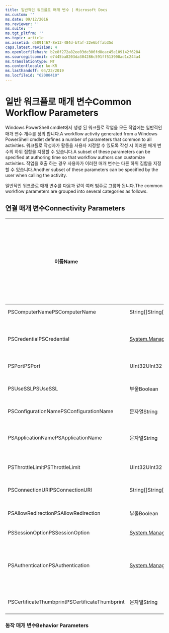 ```yaml
---
title: 일반적인 워크플로 매개 변수 | Microsoft Docs
ms.custom: ''
ms.date: 09/12/2016
ms.reviewer: ''
ms.suite: ''
ms.tgt_pltfrm: ''
ms.topic: article
ms.assetid: d5891467-8e13-484d-b7af-32e6bffab35d
caps.latest.revision: 4
ms.openlocfilehash: b2e8f272a82ee03de306fd8eac45e109142f6284
ms.sourcegitcommit: e7445ba8203da304286c591ff513900ad1c244a4
ms.translationtype: MT
ms.contentlocale: ko-KR
ms.lasthandoff: 04/23/2019
ms.locfileid: "62080410"
---
```

# <a name="common-workflow-parameters"></a><span data-ttu-id="f28ca-102">일반 워크플로 매개 변수</span><span class="sxs-lookup"><span data-stu-id="f28ca-102">Common Workflow Parameters</span></span>

<span data-ttu-id="f28ca-103">Windows PowerShell cmdlet에서 생성 된 워크플로 작업을 모든 작업에는 일반적인 매개 변수 개수를 정의 합니다.</span><span class="sxs-lookup"><span data-stu-id="f28ca-103">A workflow activity generated from a Windows PowerShell cmdlet  defines a number of parameters that common to all activities.</span></span> <span data-ttu-id="f28ca-104">워크플로 작성자가 활동을 사용자 지정할 수 있도록 작성 시 이러한 매개 변수의 하위 집합을 지정할 수 있습니다.</span><span class="sxs-lookup"><span data-stu-id="f28ca-104">A subset of these parameters can be specified at authoring time so that workflow authors can customize activities.</span></span> <span data-ttu-id="f28ca-105">작업을 호출 하는 경우 사용자가 이러한 매개 변수는 다른 하위 집합을 지정할 수 있습니다.</span><span class="sxs-lookup"><span data-stu-id="f28ca-105">Another subset of these parameters can be specified by the user when calling the activity.</span></span>

<span data-ttu-id="f28ca-106">일반적인 워크플로 매개 변수를 다음과 같이 여러 범주로 그룹화 됩니다.</span><span class="sxs-lookup"><span data-stu-id="f28ca-106">The common workflow parameters are grouped into several categories as follows.</span></span>

## <a name="connectivity-parameters"></a><span data-ttu-id="f28ca-107">연결 매개 변수</span><span class="sxs-lookup"><span data-stu-id="f28ca-107">Connectivity Parameters</span></span>

|<span data-ttu-id="f28ca-108">이름</span><span class="sxs-lookup"><span data-stu-id="f28ca-108">Name</span></span>|<span data-ttu-id="f28ca-109">형식</span><span class="sxs-lookup"><span data-stu-id="f28ca-109">Type</span></span>|<span data-ttu-id="f28ca-110">설명</span><span class="sxs-lookup"><span data-stu-id="f28ca-110">Description</span></span>|<span data-ttu-id="f28ca-111">실행 시 최종 사용자가 지정할 수 있습니다.</span><span class="sxs-lookup"><span data-stu-id="f28ca-111">Can be specified by end user at execution time?</span></span>|<span data-ttu-id="f28ca-112">작성 시 워크플로 작성자가 지정할 수 있습니다.</span><span class="sxs-lookup"><span data-stu-id="f28ca-112">Can be specified by workflow author at authoring time?</span></span>|<span data-ttu-id="f28ca-113">인스턴스화할 때 워크플로 작성자가 지정할 수 있습니다.</span><span class="sxs-lookup"><span data-stu-id="f28ca-113">Can be specified by workflow author at instantiation?</span></span>|
|----------|----------|-----------------|-----------------------------------------------------|------------------------------------------------------------|-----------------------------------------------------------|
|<span data-ttu-id="f28ca-114">PSComputerName</span><span class="sxs-lookup"><span data-stu-id="f28ca-114">PSComputerName</span></span>|<span data-ttu-id="f28ca-115">String[]</span><span class="sxs-lookup"><span data-stu-id="f28ca-115">String[]</span></span>|<span data-ttu-id="f28ca-116">목록 작업을 시작 하는 컴퓨터 이름입니다.</span><span class="sxs-lookup"><span data-stu-id="f28ca-116">A list of computer names for which to launch jobs.</span></span>|<span data-ttu-id="f28ca-117">예</span><span class="sxs-lookup"><span data-stu-id="f28ca-117">Yes</span></span>|<span data-ttu-id="f28ca-118">예</span><span class="sxs-lookup"><span data-stu-id="f28ca-118">Yes</span></span>|<span data-ttu-id="f28ca-119">예</span><span class="sxs-lookup"><span data-stu-id="f28ca-119">Yes</span></span>|
|<span data-ttu-id="f28ca-120">PSCredential</span><span class="sxs-lookup"><span data-stu-id="f28ca-120">PSCredential</span></span>|[<span data-ttu-id="f28ca-121">System.Management.Automation.PSCredential</span><span class="sxs-lookup"><span data-stu-id="f28ca-121">System.Management.Automation.PSCredential</span></span>](/dotnet/api/System.Management.Automation.PSCredential)|<span data-ttu-id="f28ca-122">사용할 인증 자격 증명 PSComputerName 매개 변수로 지정한 컴퓨터에 로그인 합니다.</span><span class="sxs-lookup"><span data-stu-id="f28ca-122">The authentication credential to use to login to the computers specified by the PSComputerName parameter.</span></span> <span data-ttu-id="f28ca-123">이 매개 변수는 PSComputerName 지정 하는 경우에 유효 합니다.</span><span class="sxs-lookup"><span data-stu-id="f28ca-123">This parameter is valid only if PSComputerName is specified.</span></span>|<span data-ttu-id="f28ca-124">예</span><span class="sxs-lookup"><span data-stu-id="f28ca-124">Yes</span></span>|<span data-ttu-id="f28ca-125">예</span><span class="sxs-lookup"><span data-stu-id="f28ca-125">Yes</span></span>|<span data-ttu-id="f28ca-126">예</span><span class="sxs-lookup"><span data-stu-id="f28ca-126">Yes</span></span>|
|<span data-ttu-id="f28ca-127">PSPort</span><span class="sxs-lookup"><span data-stu-id="f28ca-127">PSPort</span></span>|<span data-ttu-id="f28ca-128">UInt32</span><span class="sxs-lookup"><span data-stu-id="f28ca-128">UInt32</span></span>|<span data-ttu-id="f28ca-129">워크플로 실행 하는 데 사용할 포트입니다.</span><span class="sxs-lookup"><span data-stu-id="f28ca-129">The port to be used to run the workflow.</span></span>|<span data-ttu-id="f28ca-130">예</span><span class="sxs-lookup"><span data-stu-id="f28ca-130">Yes</span></span>|<span data-ttu-id="f28ca-131">예</span><span class="sxs-lookup"><span data-stu-id="f28ca-131">Yes</span></span>|<span data-ttu-id="f28ca-132">예</span><span class="sxs-lookup"><span data-stu-id="f28ca-132">Yes</span></span>|
|<span data-ttu-id="f28ca-133">PSUseSSL</span><span class="sxs-lookup"><span data-stu-id="f28ca-133">PSUseSSL</span></span>|<span data-ttu-id="f28ca-134">부울</span><span class="sxs-lookup"><span data-stu-id="f28ca-134">Boolean</span></span>|<span data-ttu-id="f28ca-135">워크플로 실행 하 여 원격 컴퓨터에 보안 연결을 설정할 Secure Sockets Layer (SSL) 프로토콜을 사용 합니다.</span><span class="sxs-lookup"><span data-stu-id="f28ca-135">Use Secure Sockets Layer (SSL) protocol to establish a secure connection to the remote computer to run the workflow.</span></span>|<span data-ttu-id="f28ca-136">예</span><span class="sxs-lookup"><span data-stu-id="f28ca-136">Yes</span></span>|<span data-ttu-id="f28ca-137">예</span><span class="sxs-lookup"><span data-stu-id="f28ca-137">Yes</span></span>|<span data-ttu-id="f28ca-138">예</span><span class="sxs-lookup"><span data-stu-id="f28ca-138">Yes</span></span>|
|<span data-ttu-id="f28ca-139">PSConfigurationName</span><span class="sxs-lookup"><span data-stu-id="f28ca-139">PSConfigurationName</span></span>|<span data-ttu-id="f28ca-140">문자열</span><span class="sxs-lookup"><span data-stu-id="f28ca-140">String</span></span>|<span data-ttu-id="f28ca-141">워크플로 실행 하는 데 세션 구성을 가져옵니다.</span><span class="sxs-lookup"><span data-stu-id="f28ca-141">The session configuration used to run the workflow.</span></span>|<span data-ttu-id="f28ca-142">예</span><span class="sxs-lookup"><span data-stu-id="f28ca-142">Yes</span></span>|<span data-ttu-id="f28ca-143">예</span><span class="sxs-lookup"><span data-stu-id="f28ca-143">Yes</span></span>|<span data-ttu-id="f28ca-144">예</span><span class="sxs-lookup"><span data-stu-id="f28ca-144">Yes</span></span>|
|<span data-ttu-id="f28ca-145">PSApplicationName</span><span class="sxs-lookup"><span data-stu-id="f28ca-145">PSApplicationName</span></span>|<span data-ttu-id="f28ca-146">문자열</span><span class="sxs-lookup"><span data-stu-id="f28ca-146">String</span></span>|<span data-ttu-id="f28ca-147">워크플로 실행을 위한 연결 URI의 응용 프로그램 이름 부분입니다.</span><span class="sxs-lookup"><span data-stu-id="f28ca-147">The application name portion of the connection URI for the workflow execution.</span></span> <span data-ttu-id="f28ca-148">ConnectionURI 매개 변수를 사용 하지 않는 경우에이 매개 변수를 사용 합니다.</span><span class="sxs-lookup"><span data-stu-id="f28ca-148">Use this parameter only when you are not using the ConnectionURI parameter.</span></span>|<span data-ttu-id="f28ca-149">예</span><span class="sxs-lookup"><span data-stu-id="f28ca-149">Yes</span></span>|<span data-ttu-id="f28ca-150">예</span><span class="sxs-lookup"><span data-stu-id="f28ca-150">Yes</span></span>|<span data-ttu-id="f28ca-151">예</span><span class="sxs-lookup"><span data-stu-id="f28ca-151">Yes</span></span>|
|<span data-ttu-id="f28ca-152">PSThrottleLimit</span><span class="sxs-lookup"><span data-stu-id="f28ca-152">PSThrottleLimit</span></span>|<span data-ttu-id="f28ca-153">UInt32</span><span class="sxs-lookup"><span data-stu-id="f28ca-153">UInt32</span></span>|<span data-ttu-id="f28ca-154">워크플로 실행 하도록 설정할 수 있는 동시 연결의 최대 수입니다.</span><span class="sxs-lookup"><span data-stu-id="f28ca-154">The maximum number of concurrent connections that can be established to run the workflow.</span></span>|<span data-ttu-id="f28ca-155">예</span><span class="sxs-lookup"><span data-stu-id="f28ca-155">Yes</span></span>|<span data-ttu-id="f28ca-156">TBD</span><span class="sxs-lookup"><span data-stu-id="f28ca-156">TBD</span></span>|<span data-ttu-id="f28ca-157">예</span><span class="sxs-lookup"><span data-stu-id="f28ca-157">Yes</span></span>|
|<span data-ttu-id="f28ca-158">PSConnectionURI</span><span class="sxs-lookup"><span data-stu-id="f28ca-158">PSConnectionURI</span></span>|<span data-ttu-id="f28ca-159">String[]</span><span class="sxs-lookup"><span data-stu-id="f28ca-159">String[]</span></span>|<span data-ttu-id="f28ca-160">배열 워크플로 실행 하는 데 사용 하는 대화형 세션에 대 한 끝점을 지정 하는 정규화 된 Uri입니다.</span><span class="sxs-lookup"><span data-stu-id="f28ca-160">An array of fully-qualified URIs that specify the endpoints for the interactive sessions used to run the workflow.</span></span>|<span data-ttu-id="f28ca-161">예</span><span class="sxs-lookup"><span data-stu-id="f28ca-161">Yes</span></span>|<span data-ttu-id="f28ca-162">예</span><span class="sxs-lookup"><span data-stu-id="f28ca-162">Yes</span></span>|<span data-ttu-id="f28ca-163">예</span><span class="sxs-lookup"><span data-stu-id="f28ca-163">Yes</span></span>|
|<span data-ttu-id="f28ca-164">PSAllowRedirection</span><span class="sxs-lookup"><span data-stu-id="f28ca-164">PSAllowRedirection</span></span>|<span data-ttu-id="f28ca-165">부울</span><span class="sxs-lookup"><span data-stu-id="f28ca-165">Boolean</span></span>|<span data-ttu-id="f28ca-166">이 연결 워크플로 실행 하는 대체 URI로 리디렉션할 수 있도록 할지 여부를 지정 합니다.</span><span class="sxs-lookup"><span data-stu-id="f28ca-166">Specifies whether to allow redirection of this connection to an alternate URI to run the workflow.</span></span>|<span data-ttu-id="f28ca-167">예</span><span class="sxs-lookup"><span data-stu-id="f28ca-167">Yes</span></span>|<span data-ttu-id="f28ca-168">예</span><span class="sxs-lookup"><span data-stu-id="f28ca-168">Yes</span></span>|<span data-ttu-id="f28ca-169">예</span><span class="sxs-lookup"><span data-stu-id="f28ca-169">Yes</span></span>|
|<span data-ttu-id="f28ca-170">PSSessionOption</span><span class="sxs-lookup"><span data-stu-id="f28ca-170">PSSessionOption</span></span>|[<span data-ttu-id="f28ca-171">System.Management.Automation.Remoting.Pssessionoption</span><span class="sxs-lookup"><span data-stu-id="f28ca-171">System.Management.Automation.Remoting.Pssessionoption</span></span>](/dotnet/api/System.Management.Automation.Remoting.PSSessionOption)|<span data-ttu-id="f28ca-172">워크플로 실행 하는 데 사용 하는 세션에 대 한 고급 옵션입니다.</span><span class="sxs-lookup"><span data-stu-id="f28ca-172">Advanced options for the session used to run the workflow.</span></span>|<span data-ttu-id="f28ca-173">예</span><span class="sxs-lookup"><span data-stu-id="f28ca-173">Yes</span></span>|<span data-ttu-id="f28ca-174">예</span><span class="sxs-lookup"><span data-stu-id="f28ca-174">Yes</span></span>|<span data-ttu-id="f28ca-175">예</span><span class="sxs-lookup"><span data-stu-id="f28ca-175">Yes</span></span>|
|<span data-ttu-id="f28ca-176">PSAuthentication</span><span class="sxs-lookup"><span data-stu-id="f28ca-176">PSAuthentication</span></span>|[<span data-ttu-id="f28ca-177">System.Management.Automation.Runspaces.Authenticationmechanism</span><span class="sxs-lookup"><span data-stu-id="f28ca-177">System.Management.Automation.Runspaces.Authenticationmechanism</span></span>](/dotnet/api/System.Management.Automation.Runspaces.AuthenticationMechanism)|<span data-ttu-id="f28ca-178">값을 [System.Management.Automation.Runspaces.Authenticationmechanism](/dotnet/api/System.Management.Automation.Runspaces.AuthenticationMechanism) 사용자의 자격 증명을 인증 하는 데 사용 되는 인증 메커니즘을 지정 하는 열거형입니다.</span><span class="sxs-lookup"><span data-stu-id="f28ca-178">A value of the [System.Management.Automation.Runspaces.Authenticationmechanism](/dotnet/api/System.Management.Automation.Runspaces.AuthenticationMechanism) enumeration that specifies the authentication mechanism used to authenticate the user's credentials.</span></span>|<span data-ttu-id="f28ca-179">예</span><span class="sxs-lookup"><span data-stu-id="f28ca-179">Yes</span></span>|<span data-ttu-id="f28ca-180">예</span><span class="sxs-lookup"><span data-stu-id="f28ca-180">Yes</span></span>|<span data-ttu-id="f28ca-181">예</span><span class="sxs-lookup"><span data-stu-id="f28ca-181">Yes</span></span>|
|<span data-ttu-id="f28ca-182">PSCertificateThumbprint</span><span class="sxs-lookup"><span data-stu-id="f28ca-182">PSCertificateThumbprint</span></span>|<span data-ttu-id="f28ca-183">문자열</span><span class="sxs-lookup"><span data-stu-id="f28ca-183">String</span></span>|<span data-ttu-id="f28ca-184">디지털 공개 키 인증서 (X509) 워크플로 실행할 수 있는 권한을 가진 사용자 계정.</span><span class="sxs-lookup"><span data-stu-id="f28ca-184">The digital public key certificate (X509) of a user account that has permission to run the workflow.</span></span>|<span data-ttu-id="f28ca-185">예</span><span class="sxs-lookup"><span data-stu-id="f28ca-185">Yes</span></span>|<span data-ttu-id="f28ca-186">예</span><span class="sxs-lookup"><span data-stu-id="f28ca-186">Yes</span></span>|<span data-ttu-id="f28ca-187">예</span><span class="sxs-lookup"><span data-stu-id="f28ca-187">Yes</span></span>|

### <a name="behavior-parameters"></a><span data-ttu-id="f28ca-188">동작 매개 변수</span><span class="sxs-lookup"><span data-stu-id="f28ca-188">Behavior Parameters</span></span>